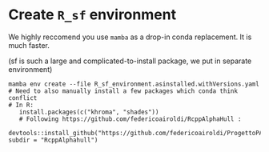 # Create `R_sf` environment

We highly reccomend you use `mamba` as a drop-in conda replacement. It is much faster.

(sf is such a large and complicated-to-install package, we put in separate environment)

```
mamba env create --file R_sf_environment.asinstalled.withVersions.yaml
# Need to also manually install a few packages which conda think conflict
# In R:
   install.packages(c("khroma", "shades"))
   # Following https://github.com/federicoairoldi/RcppAlphaHull :
   devtools::install_github("https://github.com/federicoairoldi/ProgettoPACS", subdir = "RcppAlphahull")
```
